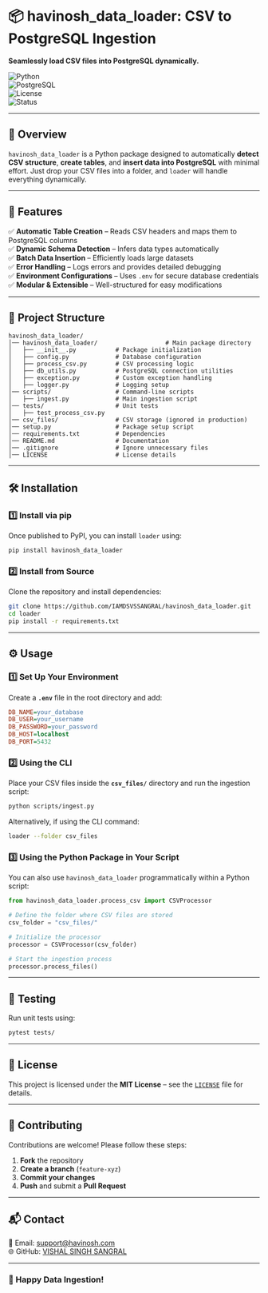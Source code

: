 # **📦 havinosh_data_loader: CSV to PostgreSQL Ingestion**  
**Seamlessly load CSV files into PostgreSQL dynamically.**  

![Python](https://img.shields.io/badge/Python-3.7%2B-blue)  
![PostgreSQL](https://img.shields.io/badge/PostgreSQL-Supported-green)  
![License](https://img.shields.io/badge/License-MIT-yellowgreen)  
![Status](https://img.shields.io/badge/Status-Active-brightgreen)  

---

## 🚀 **Overview**  
`havinosh_data_loader` is a Python package designed to automatically **detect CSV structure**, **create tables**, and **insert data into PostgreSQL** with minimal effort. Just drop your CSV files into a folder, and `loader` will handle everything dynamically.  

---

## 📌 **Features**  
✅ **Automatic Table Creation** – Reads CSV headers and maps them to PostgreSQL columns  
✅ **Dynamic Schema Detection** – Infers data types automatically  
✅ **Batch Data Insertion** – Efficiently loads large datasets  
✅ **Error Handling** – Logs errors and provides detailed debugging  
✅ **Environment Configurations** – Uses `.env` for secure database credentials  
✅ **Modular & Extensible** – Well-structured for easy modifications  

---

## 📂 **Project Structure**  
```
havinosh_data_loader/
│── havinosh_data_loader/                   # Main package directory
│   ├── __init__.py           # Package initialization
│   ├── config.py             # Database configuration
│   ├── process_csv.py        # CSV processing logic
│   ├── db_utils.py           # PostgreSQL connection utilities
│   ├── exception.py          # Custom exception handling
│   ├── logger.py             # Logging setup
│── scripts/                  # Command-line scripts
│   ├── ingest.py             # Main ingestion script
│── tests/                    # Unit tests
│   ├── test_process_csv.py
│── csv_files/                # CSV storage (ignored in production)
│── setup.py                  # Package setup script
│── requirements.txt          # Dependencies
│── README.md                 # Documentation
│── .gitignore                # Ignore unnecessary files
│── LICENSE                   # License details
```

---

## 🛠 **Installation**  

### **1️⃣ Install via pip**  
Once published to PyPI, you can install `loader` using:  
```sh
pip install havinosh_data_loader
```

### **2️⃣ Install from Source**  
Clone the repository and install dependencies:  
```sh
git clone https://github.com/IAMDSVSSANGRAL/havinosh_data_loader.git  
cd loader  
pip install -r requirements.txt  
```

---

## ⚙ **Usage**  

### **1️⃣ Set Up Your Environment**  
Create a **`.env`** file in the root directory and add:  
```ini
DB_NAME=your_database
DB_USER=your_username
DB_PASSWORD=your_password
DB_HOST=localhost
DB_PORT=5432
```

### **2️⃣ Using the CLI**  
Place your CSV files inside the **`csv_files/`** directory and run the ingestion script:
```sh
python scripts/ingest.py
```
Alternatively, if using the CLI command:
```sh
loader --folder csv_files
```

### **3️⃣ Using the Python Package in Your Script**  
You can also use `havinosh_data_loader` programmatically within a Python script:

```python
from havinosh_data_loader.process_csv import CSVProcessor

# Define the folder where CSV files are stored
csv_folder = "csv_files/"

# Initialize the processor
processor = CSVProcessor(csv_folder)

# Start the ingestion process
processor.process_files()
```

---

## 🧪 **Testing**  
Run unit tests using:  
```sh
pytest tests/
```

---

## 📜 **License**  
This project is licensed under the **MIT License** – see the [`LICENSE`](LICENSE) file for details.  

---

## 🤝 **Contributing**  
Contributions are welcome! Please follow these steps:  
1. **Fork** the repository  
2. **Create a branch** (`feature-xyz`)  
3. **Commit your changes**  
4. **Push** and submit a **Pull Request**  

---

## 📬 **Contact**  
📧 Email: support@havinosh.com  
🌐 GitHub: [VISHAL SINGH SANGRAL](https://github.com/IAMDSVSSANGRAL)  

---

### **🚀 Happy Data Ingestion!**

